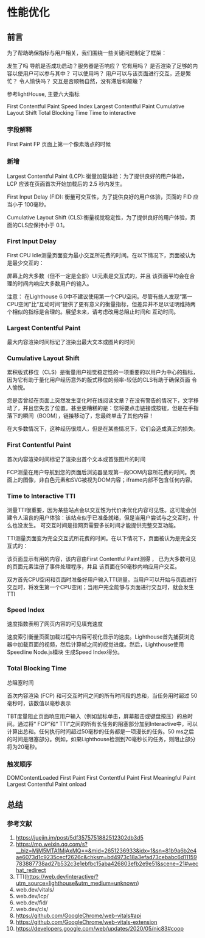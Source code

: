 # 性能优化

## 前言

为了帮助确保指标与用户相关，我们围绕一些关键问题制定了框架：

发生了吗 导航是否成功启动？服务器是否响应？
它有用吗？ 是否渲染了足够的内容以使用户可以参与其中？
可以使用吗？ 用户可以与该页面进行交互，还是繁忙？
令人愉快吗？ 交互是否顺畅自然，没有滞后和颠簸？

参考lightHouse, 主要六大指标

 First Contentful Paint
 Speed Index
 Largest Contentful Paint
 Cumulative Layout Shift
 Total Blocking Time
 Time to interactive

### 字段解释

First Paint  FP   页面上第一个像素落点的时候

### 新增

Largest Contentful Paint (LCP): 衡量加载体验：为了提供良好的用户体验， LCP 应该在页面首次开始加载后的 2.5 秒内发生。

First Input Delay (FID): 衡量可交互性，为了提供良好的用户体验，页面的 FID 应当小于 100毫秒。

Cumulative Layout Shift (CLS):衡量视觉稳定性，为了提供良好的用户体验，页面的CLS应保持小于 0.1。

### First Input Delay

First CPU Idle测量页面变为最小交互所花费的时间。在以下情况下，页面被认为是最少交互的：

屏幕上的大多数（但不一定是全部）UI元素是交互式的，并且
该页面平均会在合理的时间内响应大多数用户的输入。

注意： 在Lighthouse 6.0中不建议使用第一个CPU空闲。尽管有些人发现“第一CPU空闲”比“互动时间”提供了更有意义的衡量指标，但差异并不足以证明维持两个相似的指标是合理的。展望未来，请考虑改用总阻止时间和 互动时间。

### Largest Contentful Paint

最大内容渲染时间标记了渲染出最大文本或图片的时间

### Cumulative Layout Shift

累积版式移位（CLS）是衡量用户视觉稳定性的一项重要的以用户为中心的指标，因为它有助于量化用户经历意外的版式移位的频率-较低的CLS有助于确保页面 令人愉悦。

您是否曾经在页面上突然发生变化时在线阅读文章？在没有警告的情况下，文字移动了，并且您失去了位置。甚至更糟糕的是：您将要点击链接或按钮，但是在手指落下的瞬间（BOOM），链接移动了，您最终单击了其他内容！

在大多数情况下，这种经历很烦人，但是在某些情况下，它们会造成真正的损失。

### First Contentful Paint

 首次内容渲染时间标记了渲染出首个文本或首张图片的时间

 FCP测量在用户导航到您的页面后浏览器呈现第一段DOM内容所花费的时间。页面上的图像，非白色<canvas>元素和SVG被视为DOM内容；iframe内部不包含任何内容。

### Time to Interactive TTI

测量TTI很重要，因为某些站点会以交互性为代价来优化内容可见性。这可能会创建令人沮丧的用户体验：该站点似乎已准备就绪，但是当用户尝试与之交互时，什么也没发生。
可交互时间是指网页需要多长时间才能提供完整交互功能。

TTI测量页面变为完全交互式所花费的时间。在以下情况下，页面被认为是完全交互式的：

该页面显示有用的内容，该内容由First Contentful Paint测得 ，
已为大多数可见的页面元素注册了事件处理程序，并且
该页面在50毫秒内响应用户交互。

双方首先CPU空闲和页面时准备好用户输入TTI测量。当用户可以开始与页面进行交互时，将发生第一个CPU空闲；当用户完全能够与页面进行交互时，就会发生TTI

### Speed Index

速度指数表明了网页内容的可见填充速度

速度索引衡量页面加载过程中内容可视化显示的速度。Lighthouse首先捕获浏览器中加载页面的视频，然后计算帧之间的视觉进度。然后，Lighthouse使用Speedline Node.js模块 生成Speed Index得分。

### Total Blocking Time

总阻塞时间

首次内容渲染 (FCP) 和可交互时间之间的所有时间段的总和，当任务用时超过 50 毫秒时，该数值以毫秒表示

TBT度量阻止页面响应用户输入（例如鼠标单击，屏幕敲击或键盘按压）的总时间。通过将“ FCP”和“ TTI”之间的所有长任务的阻塞部分加到Interactive中，可以计算出总和。任何执行时间超过50毫秒的任务都是一项漫长的任务。50 ms之后的时间是阻塞部分。例如，如果Lighthouse检测到70毫秒长的任务，则阻止部分将为20毫秒。

### 触发顺序

DOMContentLoaded
First Paint
First Contentful Paint
First Meaningful Paint
Largest Contentful Paint
onload

## 总结

### 参考文献

1. <https://juejin.im/post/5df3575751882512302db3d5>
2. <https://mp.weixin.qq.com/s?__biz=MjM5MTA1MjAxMQ==&mid=2651236933&idx=1&sn=81b9a6b2e4ae6073d1c9235cecf2626c&chksm=bd4973c18a3efad73cebabc6d11159783887738ad27b532c3e1ebfbc15aba426803efb2e9e51&scene=21#wechat_redirect>
3. TTI(<https://web.dev/interactive/?utm_source=lighthouse&utm_medium=unknown>)
4. web.dev/vitals/
5. web.dev/lcp/
6. web.dev/fid/
7. web.dev/cls/
8. <https://github.com/GoogleChrome/web-vitals#api>
9. <https://github.com/GoogleChrome/web-vitals-extension>
10. <https://developers.google.com/web/updates/2020/05/nic83#coop>
